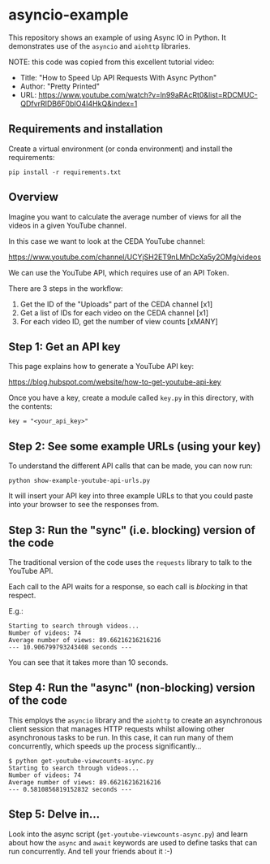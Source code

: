 # asyncio-example

This repository shows an example of using Async IO in Python.
It demonstrates use of the `asyncio` and `aiohttp` libraries.

NOTE: this code was copied from this excellent tutorial video:

- Title:  "How to Speed Up API Requests With Async Python"
- Author: "Pretty Printed"
- URL:    https://www.youtube.com/watch?v=ln99aRAcRt0&list=RDCMUC-QDfvrRIDB6F0bIO4I4HkQ&index=1

## Requirements and installation

Create a virtual environment (or conda environment) and install the 
requirements:

```
pip install -r requirements.txt
```

## Overview

Imagine you want to calculate the average number of views for all the videos
in a given YouTube channel.

In this case we want to look at the CEDA YouTube channel:

 https://www.youtube.com/channel/UCYjSH2ET9nLMhDcXa5y2OMg/videos

We can use the YouTube API, which requires use of an API Token.

There are 3 steps in the workflow:

1. Get the ID of the "Uploads" part of the CEDA channel [x1]
2. Get a list of IDs for each video on the CEDA channel [x1]
3. For each video ID, get the number of view counts [xMANY] 

## Step 1: Get an API key

This page explains how to generate a YouTube API key:

 https://blog.hubspot.com/website/how-to-get-youtube-api-key

Once you have a key, create a module called `key.py` in this directory,
with the contents:

```
key = "<your_api_key>"
```

## Step 2: See some example URLs (using your key)

To understand the different API calls that can be made, you can now run:

```
python show-example-youtube-api-urls.py
```

It will insert your API key into three example URLs to that you could paste
into your browser to see the responses from.

## Step 3: Run the "sync" (i.e. blocking) version of the code

The traditional version of the code uses the `requests` library to talk to
the YouTube API.

Each call to the API waits for a response, so each call is _blocking_ in that 
respect.

E.g.:

```
Starting to search through videos...
Number of videos: 74
Average number of views: 89.66216216216216
--- 10.906799793243408 seconds ---
``` 

You can see that it takes more than 10 seconds.

## Step 4: Run the "async" (non-blocking) version of the code

This employs the `asyncio` library and the `aiohttp` to create an asynchronous
client session that manages HTTP requests whilst allowing other asynchronous
tasks to be run. In this case, it can run many of them concurrently, which 
speeds up the process significantly...

```
$ python get-youtube-viewcounts-async.py
Starting to search through videos...
Number of videos: 74
Average number of views: 89.66216216216216
--- 0.5810856819152832 seconds ---
```

## Step 5: Delve in...

Look into the async script (`get-youtube-viewcounts-async.py`) and learn about
how the `async` and `await` keywords are used to define tasks that can run
concurrently. And tell your friends about it :-)


